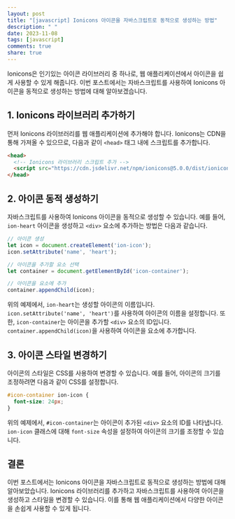 ```yaml
---
layout: post
title: "[javascript] Ionicons 아이콘을 자바스크립트로 동적으로 생성하는 방법"
description: " "
date: 2023-11-08
tags: [javascript]
comments: true
share: true
---
```


Ionicons은 인기있는 아이콘 라이브러리 중 하나로, 웹 애플리케이션에서 아이콘을 쉽게 사용할 수 있게 해줍니다. 이번 포스트에서는 자바스크립트를 사용하여 Ionicons 아이콘을 동적으로 생성하는 방법에 대해 알아보겠습니다.

## 1. Ionicons 라이브러리 추가하기

먼저 Ionicons 라이브러리를 웹 애플리케이션에 추가해야 합니다. Ionicons는 CDN을 통해 가져올 수 있으므로, 다음과 같이 `<head>` 태그 내에 스크립트를 추가합니다.

```html
<head>
  <!-- Ionicons 라이브러리 스크립트 추가 -->
  <script src="https://cdn.jsdelivr.net/npm/ionicons@5.0.0/dist/ionicons.js"></script>
</head>
```

## 2. 아이콘 동적 생성하기

자바스크립트를 사용하여 Ionicons 아이콘을 동적으로 생성할 수 있습니다. 예를 들어, `ion-heart` 아이콘을 생성하고 `<div>` 요소에 추가하는 방법은 다음과 같습니다.

```javascript
// 아이콘 생성
let icon = document.createElement('ion-icon');
icon.setAttribute('name', 'heart');

// 아이콘을 추가할 요소 선택
let container = document.getElementById('icon-container');

// 아이콘을 요소에 추가
container.appendChild(icon);
```

위의 예제에서, `ion-heart`는 생성할 아이콘의 이름입니다. `icon.setAttribute('name', 'heart')`를 사용하여 아이콘의 이름을 설정합니다. 또한, `icon-container`는 아이콘을 추가할 `<div>` 요소의 ID입니다. `container.appendChild(icon)`을 사용하여 아이콘을 요소에 추가합니다.

## 3. 아이콘 스타일 변경하기

아이콘의 스타일은 CSS를 사용하여 변경할 수 있습니다. 예를 들어, 아이콘의 크기를 조정하려면 다음과 같이 CSS를 설정합니다.

```css
#icon-container ion-icon {
  font-size: 24px;
}
```

위의 예제에서, `#icon-container`는 아이콘이 추가된 `<div>` 요소의 ID를 나타냅니다. `ion-icon` 클래스에 대해 `font-size` 속성을 설정하여 아이콘의 크기를 조정할 수 있습니다.

## 결론

이번 포스트에서는 Ionicons 아이콘을 자바스크립트로 동적으로 생성하는 방법에 대해 알아보았습니다. Ionicons 라이브러리를 추가하고 자바스크립트를 사용하여 아이콘을 생성하고 스타일을 변경할 수 있습니다. 이를 통해 웹 애플리케이션에서 다양한 아이콘을 손쉽게 사용할 수 있게 됩니다.